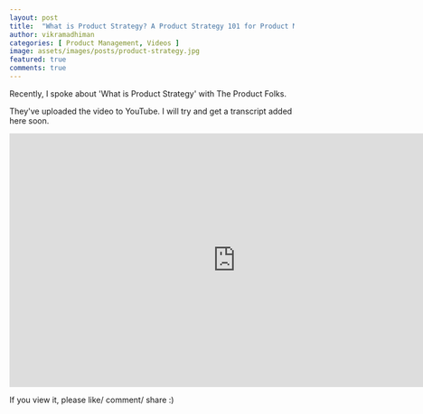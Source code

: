 ```yaml
---
layout: post
title:  "What is Product Strategy? A Product Strategy 101 for Product Managers"
author: vikramadhiman
categories: [ Product Management, Videos ]
image: assets/images/posts/product-strategy.jpg
featured: true
comments: true
---
```

Recently, I spoke about 'What is Product Strategy' with The Product Folks.

They've uploaded the video to YouTube. I will try and get a transcript added here soon. 

<iframe width="800" height="450" src="https://www.youtube.com/embed/86HwWpniRUg" frameborder="0" allow="accelerometer; autoplay; encrypted-media; gyroscope; picture-in-picture" allowfullscreen></iframe>

If you view it, please like/ comment/ share :)